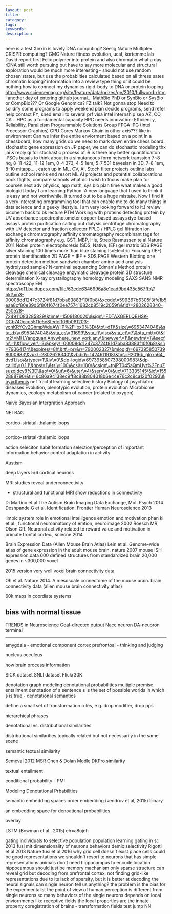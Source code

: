 ```yaml
---
layout: post
title: 
category: 
tags: 
keywords: 
description: 
---
```




here is a test
Xinxin is lovely
DNA computing? Seelig Nature
Multiplex CRISPR computing? GMC Nature
fitness evolution, ucsf, kortemme lab
David report first
Felix polymer into protein
and also chromatin
what a day
rDNA still worth pursuing but have to say more molecular and structural exploration would be much more interesting~
should not use random chosen states, but use the probablities calculated based on all thress sates
chromatin looping?
information into a review type thing
or it could be nothing
how to connect my dynamics rigid-body to DNA or protein looping
http://www.sciencemag.org/site/feature/data/prizes/ge/2010/fullwood.xhtml
another day of entering github journal...
MathBio PhD or SynBio or SysBio or CompBio???
Or Google Genomics?
FZ talk? Not gonna stop
Need to solidify some programs to apply
weekend plan
decide programs, send refer help
contact FY, sned email to several prf
visa
intel
internship sep
AZ, CO, CA ..
HPC as a fundamental capacity
HPC needs innovation: Efficiency, Reliability, Paralleism
Programmable Solutions Group
FPGA
IPG (Intel Processor Graphics)
CPU Cores
Markov Chain in other axis??? like in environment
Can we infer the entire enviorment based on a point
In a chessboard, how many grids do we need to mark down entire chess board.
stochastic gene expression
on JP paper, we can do stochastic modeling
thx jai & reply qi
for stochastic process of iR is there any better quantificaiton
iPSCs basals to think about in a simutaneous form
network transsion
7~8 hq, 8-11 422, 11-12 1em, 0-4 373, 4-5 1em, 5-7 531 bayesian in 3D, 7-8 1em, 8-10 mitapp... , 
catch up in ML, CV, AI, Stoch
filter
projects outline
labs outline
school ranks
end
resort ML AI projects and potential collaborations
book flights, compare schools
what do I wish to focus
make plan for courses next
adv physics, app math, sys bio
plan time
what makes a good biologidt
today I am learning Python. A new language that I used to think it is easy and not worthwhile.
It turned out to be a huge mistake.
Now I find it a very interesting programming tool that can enable me to do many things in data science and a geeky lifestyle.
I am very looking forward to it.!
review bicohem
back to bk lecture
PTM 
Working with proteins
detecting protein by UV absorbance
spectrophotometer
copper-based assays
dye-based assays
protein purification
salting out
dialysis
centrifuge
chromatography
with UV detector and fraction collector
FPLC / HPLC
gel filtration
ion exchange chromatography
affinity chromatography
recombinant tags for affinity chromatography
e.g. GST, MBP, His, Strep
Rasmussen te al Nature 2011 Nobel protein
electrophoresis (SDS, Native, IEF)
gel matrix
SDS PAGE
silver staining 100 times more than blue staining
IsoElectric Focusing (IEF)
protein identifacation 
2D PAGE = IEF + SDS PAGE
Western Blotting
one protein detection method
sandwich chamber
amino acid analysis
hydrolyzed sample?
N-terminal sequencing
Edman's Method
protein cleavage
chemical cleavage
enzymatic cleavage
protein 3D structure determination
X-ray crystallography
homology modeling
SAXS SANS
NMR spectroscopy
EM
https://d11.baidupcs.com/file/63ede6346996a8e1ead9bd435c567ffb\?bkt\=p3-00008dd1247c3724f81d7bba83883f10f0b8\&xcode\=599367b6305f3ffe1b5eaa8cf80e39d6f80f1674f0ee75741682cb8519c2059f\&fid\=2802628340-250528-724911083285829\&time\=1509180020\&sign\=FDTAXGERLQBHSK-DCb740ccc5511e5e8fedcff06b081203-yohKRYCv2GhmpWduAWjjP%2Fllbx0%3D\&to\=d11\&size\=6953474048\&sta_dx\=6953474048\&sta_cs\=31699\&sta_ft\=iso\&sta_ct\=7\&sta_mt\=0\&fm2\=MH,Yangquan,Anywhere,,new_york,any\&newver\=1\&newfm\=1\&secfm\=1\&flow_ver\=3\&pkey\=00008dd1247c3724f81d7bba83883f10f0b8\&sl\=79364174\&expires\=8h\&rt\=pr\&r\=790002327\&mlogid\=6973958507398000983\&vuk\=2802628340\&vbdid\=1424611918\&fin\=R2016b_glnxa64_dvd1.iso\&rtype\=1\&iv\=0\&dp-logid\=6973958507398000983\&dp-callid\=0.1.1\&hps\=1\&tsl\=100\&csl\=100\&csign\=tpjPT045aQmUyt%2FnuZsuzqjdcy8%3D\&so\=0\&ut\=6\&uter\=4\&serv\=0\&uc\=713335145\&ic\=1552888790\&ti\=6c86a94138ec9ff8c88b804018b6e44e76c2c9ca120f0293\&by\=themis
oef
fractal learning
selective history
Biology of psychiatric diseases
Evolution, plenotypic evolution, protein evolution
Microbiome dynamics, ecology
metabolism of cancer (related to oxygen)

Naive Bayesian Intergration Approach

NETBAG

cortico-striatal-thalamic loops


------------
cortico-striatal-thalamic loops

action seleciton
habit formation
selection/perception of important information
behavior control
adaptation in activity

Austism

deep layers 5/6
cortical neurons

MRI studies reveal underconnectivity
- structural and functional MRI show reductions in connectivity

Di Martino et al The Autism Brain Imaging Data Exchange, Mol. Psych 2014
Deshpande G et al. Identification. Frontier Human Neuroscience 2013

limbic system role in emotional intelligence
emotion and motivation
phan kl et al., functional neuroanatomy of emtion, neuroimage 2002
Roesch MR, Olson CR. Neuronal activity related to reward value and motivation in primate frontal cortex., sciecne 2014

Brain Expression Data (Allen Mouse Brain Atlas)
Lein et al. Genome-wide atlas of gene expression in the adult mouse brain. nature 2007
mouse ISH expression data
600 defined structures from standardized brain
20,000 genes in ~300,000 voxel

2015 version very well
voxel 
brain connectivity data

Oh et al. Nature 2014. A mesoscale connectome of the mouse brain. 
brain connectivity data (allen mouse brain connectivity atlas)

60k 
maps in coordiate systems

bias with normal tissue
----------------------------------

TRENDS in Neuroscience
Goal-directed output
Nacc neuron 
DA-neuoron terminal

------------------
amygdala - emotional component
cortex prefrontoal - thinking and judging

nucleus occuleus

how brain process information


SICK dataset
SNLI dataset
Flickr30K

denotation graph
modeling denotational probabilities
multiple premise entailment
denotation of a sentence s is the set of possible worlds in which s is true - denotational semantics

define a small set of transformation rules, e.g. drop modifier, drop pps

hierarchical phrases

denotational vs. distributional similarities

distributional similarities
topically related but not necessarily in the same scene

semantic textual similarity

Semeval 2012 MSR Chen & Dolan
Modle DKPro similarity

textual entailment

conditional probability - PMI

Modeling Denotational Prbabilities

semantic embedding spaces
order embedding (vendrov et al, 2015)
binary

an embedding space for denoational probabilities

overlay

LSTM (Bowman et al., 2015)
eh=a8ojeh





gating individuals to selective population
population learning
gating in sc
2013 fusi mit dimensionality of neurons behaviors
demix selectivity
Rigotti et al 2013 Nature
fusi et al 2016
why grid cell doesn't exist
place cells could be good representations
we shouldn't resort to neurons that has simple representations
animals don't need hippocampus to encode location
hippocampus should just be memory machanism
only sparse structure can reveal grid
but decoding from prefrontal cortex, not finding grid-like representations due to its lack of sparsity, but it is better at decoding the neural signals
can single neuron tell us anything?
the problem is the bias for the experimentalist
the point of view of human perception is different from single neurons
so many behaviors of the single neurons depends on local enviornments like receptive fields
the local properties are the innate property
coregistration of brains - transformation fields
test
jump NN
